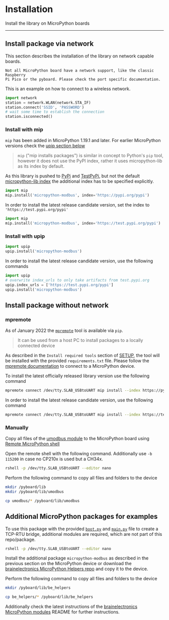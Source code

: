 # Installation

Install the library on MicroPython boards

---------------

## Install package via network

This section describes the installation of the library on network capable
boards.

```{note}
Not all MicroPython board have a network support, like the classic Raspberry
Pi Pico or the pyboard. Please check the port specific documentation.
```

This is an example on how to connect to a wireless network.

```python
import network
station = network.WLAN(network.STA_IF)
station.connect('SSID', 'PASSWORD')
# wait some time to establish the connection
station.isconnected()
```

### Install with mip

`mip` has been added in MicroPython 1.19.1 and later. For earlier MicroPython
versions check the [upip section below](#install-with-upip)

> `mip` ("mip installs packages") is similar in concept to Python's `pip`
> tool, however it does not use the PyPI index, rather it uses micropython-lib
> as its index by default.

As this library is pushed to [PyPi][ref-micropython-modbus-pypi] and
[TestPyPi][ref-micropython-modbus-test-pypi], but not the default
[micropython-lib index](https://micropython.org/pi/v2) the additional index
has to be specified explicitly.

```python
import mip
mip.install('micropython-modbus', index='https://pypi.org/pypi')
```

In order to install the latest release candidate version, set the index to
`'https://test.pypi.org/pypi'`

```python
import mip
mip.install('micropython-modbus', index='https://test.pypi.org/pypi')
```

### Install with upip

```python
import upip
upip.install('micropython-modbus')
```

In order to install the latest release candidate version, use the following
commands

```python
import upip
# overwrite index_urls to only take artifacts from test.pypi.org
upip.index_urls = ['https://test.pypi.org/pypi']
upip.install('micropython-modbus')
```

## Install package without network

### mpremote

As of January 2022 the [`mpremote`][ref-mpremote] tool is available via `pip`.

> It can be used from a host PC to install packages to a locally connected device

As described in the `Install required tools` section of [SETUP](SETUP.md), the
tool will be installed with the provided `requirements.txt` file. Please
follow the [mpremote documentation][ref-mpremote-doc] to connect to a
MicroPython device.

To install the latest officially released library version use the following
command

```bash
mpremote connect /dev/tty.SLAB_USBtoUART mip install --index https://pypi.org/pypi micropython-modbus
```

In order to install the latest release candidate version, use the following
command

```bash
mpremote connect /dev/tty.SLAB_USBtoUART mip install --index https://test.pypi.org/pypi micropython-modbus
```

### Manually

Copy all files of the [umodbus module][ref-umodbus-module] to the MicroPython
board using [Remote MicroPython shell][ref-remote-upy-shell]

Open the remote shell with the following command. Additionally use `-b 115200`
in case no CP210x is used but a CH34x.

```bash
rshell -p /dev/tty.SLAB_USBtoUART --editor nano
```

Perform the following command to copy all files and folders to the device

```bash
mkdir /pyboard/lib
mkdir /pyboard/lib/umodbus

cp umodbus/* /pyboard/lib/umodbus
```

## Additional MicroPython packages for examples

To use this package with the provided [`boot.py`][ref-package-boot-file] and
[`main.py`][ref-package-boot-file] file to create a TCP-RTU bridge, additional
modules are required, which are not part of this repo/package.

```bash
rshell -p /dev/tty.SLAB_USBtoUART --editor nano
```

Install the additional package `micropython-modbus` as described in the
previous section on the MicroPython device or download the
[brainelectronics MicroPython Helpers repo][ref-github-be-mircopython-modules]
and copy it to the device.

Perform the following command to copy all files and folders to the device

```bash
mkdir /pyboard/lib/be_helpers

cp be_helpers/* /pyboard/lib/be_helpers
```

Additionally check the latest instructions of the
[brainelectronics MicroPython modules][ref-github-be-mircopython-modules]
README for further instructions.

<!-- Links -->
[ref-micropython-modbus-test-pypi]: https://test.pypi.org/project/micropython-modbus/
[ref-micropython-modbus-pypi]: https://pypi.org/project/micropython-modbus/
[ref-mpremote]: https://docs.micropython.org/en/v1.19.1/reference/mpremote.html#mpremote
[ref-mpremote-doc]: https://docs.micropython.org/en/v1.19.1/reference/mpremote.html
[ref-remote-upy-shell]: https://github.com/dhylands/rshell
[ref-umodbus-module]: https://github.com/brainelectronics/micropython-modbus/tree/develop/umodbus
[ref-package-boot-file]: https://github.com/brainelectronics/micropython-modbus/blob/c45d6cc334b4adf0e0ffd9152c8f08724e1902d9/boot.py
[ref-package-main-file]: https://github.com/brainelectronics/micropython-modbus/blob/c45d6cc334b4adf0e0ffd9152c8f08724e1902d9/main.py
[ref-github-be-mircopython-modules]: https://github.com/brainelectronics/micropython-modules

